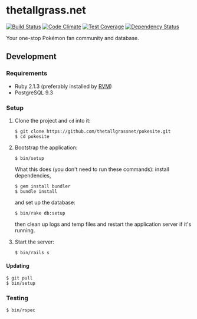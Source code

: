 # thetallgrass.net

[![Build Status](https://travis-ci.org/thetallgrassnet/pokesite.svg)](https://travis-ci.org/thetallgrassnet/pokesite)
[![Code Climate](https://codeclimate.com/github/thetallgrassnet/pokesite/badges/gpa.svg)](https://codeclimate.com/github/thetallgrassnet/pokesite)
[![Test Coverage](https://codeclimate.com/github/thetallgrassnet/pokesite/badges/coverage.svg)](https://codeclimate.com/github/thetallgrassnet/pokesite)
[![Dependency Status](https://gemnasium.com/thetallgrassnet/pokesite.svg)](https://gemnasium.com/thetallgrassnet/pokesite)

Your one-stop Pokémon fan community and database.

## Development

### Requirements

 * Ruby 2.1.3 (preferably installed by [RVM](http://rvm.io/))
 * PostgreSQL 9.3

### Setup

 1. Clone the project and `cd` into it:

        $ git clone https://github.com/thetallgrassnet/pokesite.git
        $ cd pokesite

 2. Bootstrap the application:

        $ bin/setup

    What this does (you don't need to run these commands): install dependencies,

        $ gem install bundler
        $ bundle install

    and set up the database:

        $ bin/rake db:setup

    then clean up logs and temp files and restart the application server if it's
    running.

 3. Start the server:

        $ bin/rails s

#### Updating

    $ git pull
    $ bin/setup

### Testing

    $ bin/rspec
